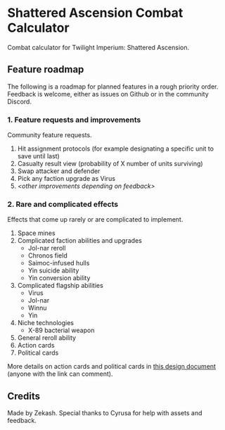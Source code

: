 # Shattered Ascension Combat Calculator

Combat calculator for Twilight Imperium: Shattered Ascension.

## Feature roadmap

The following is a roadmap for planned features in a rough priority order. Feedback is welcome, either as issues on Github or in the community Discord.

### 1. Feature requests and improvements

Community feature requests.

1. Hit assignment protocols (for example designating a specific unit to save until last)
2. Casualty result view (probability of X number of units surviving)
3. Swap attacker and defender
4. Pick any faction upgrade as Virus
5. _&lt;other improvements depending on feedback&gt;_

### 2. Rare and complicated effects

Effects that come up rarely or are complicated to implement.

1. Space mines
2. Complicated faction abilities and upgrades
    - Jol-nar reroll
    - Chronos field
    - Saimoc-infused hulls
    - Yin suicide ability
    - Yin conversion ability
3. Complicated flagship abilities
    - Virus
    - Jol-nar
    - Winnu
    - Yin
4. Niche technologies
    - X-89 bacterial weapon
5. General reroll ability
6. Action cards
7. Political cards

More details on action cards and political cards in [this design document](https://docs.google.com/document/d/1myrFlhOxZmVVMTQ5_ifuWtBJudk-OBHYiEUXKU03j98/edit?usp=sharing) (anyone with the link can comment).

## Credits

Made by Zekash. Special thanks to Cyrusa for help with assets and feedback.
